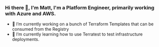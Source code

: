 ### Hi there 👋, I'm Matt, I'm a Platform Engineer, primarily working with Azure and AWS. 

- 🔭 I’m currently working on a bunch of Terraform Templates that can be consumed from the Registry
- 🌱 I’m currently learning how to use Terratest to test infrastructure deployments.

<!--
**bytejunkie/bytejunkie** is a ✨ _special_ ✨ repository because its `README.md` (this file) appears on your GitHub profile.

Here are some ideas to get you started:

- 👯 I’m looking to collaborate on ...
- 🤔 I’m looking for help with ...
- 💬 Ask me about ...
- 📫 How to reach me: ...
- 😄 Pronouns: ...
- ⚡ Fun fact: ...
-->
